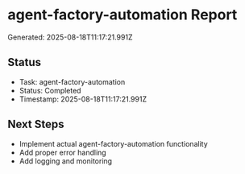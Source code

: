 # agent-factory-automation Report

Generated: 2025-08-18T11:17:21.991Z

## Status
- Task: agent-factory-automation
- Status: Completed
- Timestamp: 2025-08-18T11:17:21.991Z

## Next Steps
- Implement actual agent-factory-automation functionality
- Add proper error handling
- Add logging and monitoring
